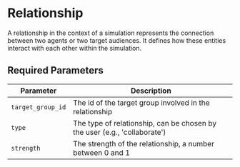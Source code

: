 # Relationship

A relationship in the context of a simulation represents the connection between two agents or two target audiences. It defines how these entities interact with each other within the simulation.

## Required Parameters

 Parameter | Description |
-----------|-------------|
 `target_group_id` | The id of the target group involved in the relationship |
 `type` | The type of relationship, can be chosen by the user (e.g., 'collaborate') |
 `strength` | The strength of the relationship, a number between 0 and 1 |
